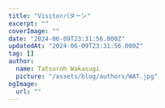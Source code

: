 ```yaml
---
title: "Visitorパターン"
excerpt: ""
coverImage: ""
date: "2024-06-09T23:31:56.000Z"
updatedAt: "2024-06-09T23:31:56.000Z"
tag: []
author:
  name: Tatsuroh Wakasugi
  picture: "/assets/blog/authors/WAT.jpg"
ogImage:
  url: ""
---
```

